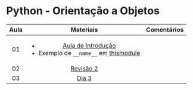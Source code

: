 # Python - Orientação a Objetos

| Aula | Materiais | Comentários |
|:---:|:---:|:---:|
| 01 | <ul><li>[Aula de Introdução](intro.ipynb)</li><li>Exemplo de `__name__` em [thismodule](thismodule.py)</li></ul> | |
| 02 | [Revisão 2](day2.ipynb) | |
| 03 | [Dia 3](day3.ipynb) | |